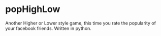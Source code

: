 # popHighLow
Another Higher or Lower style game, this time you rate the popularity of your facebook friends. Written in python.

